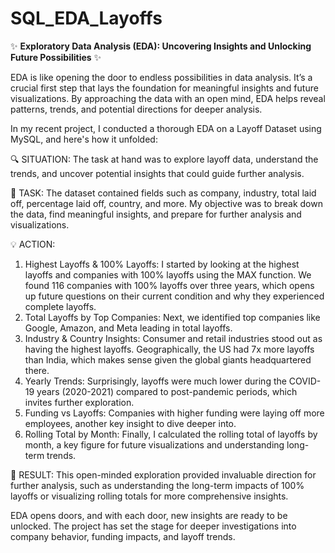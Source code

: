 # SQL_EDA_Layoffs

✨ **Exploratory Data Analysis (EDA): Uncovering Insights and Unlocking Future Possibilities** ✨

EDA is like opening the door to endless possibilities in data analysis. It’s a crucial first step that lays the foundation for meaningful insights and future visualizations. By approaching the data with an open mind, EDA helps reveal patterns, trends, and potential directions for deeper analysis.

In my recent project, I conducted a thorough EDA on a Layoff Dataset using MySQL, and here's how it unfolded: 

🔍 SITUATION: The task at hand was to explore layoff data, understand the trends, and uncover potential insights that could guide further analysis.

🎯 TASK: The dataset contained fields such as company, industry, total laid off, percentage laid off, country, and more. My objective was to break down the data, find meaningful insights, and prepare for further analysis and visualizations.

💡 ACTION: 
1. Highest Layoffs & 100% Layoffs: I started by looking at the highest layoffs and companies with 100% layoffs using the MAX function. We found 116 companies with 100% layoffs over three years, which opens up future questions on their current condition and why they experienced complete layoffs. 
2. Total Layoffs by Top Companies: Next, we identified top companies like Google, Amazon, and Meta leading in total layoffs.
3. Industry & Country Insights: Consumer and retail industries stood out as having the highest layoffs. Geographically, the US had 7x more layoffs than India, which makes sense given the global giants headquartered there.
4. Yearly Trends: Surprisingly, layoffs were much lower during the COVID-19 years (2020-2021) compared to post-pandemic periods, which invites further exploration.
5. Funding vs Layoffs: Companies with higher funding were laying off more employees, another key insight to dive deeper into.
6. Rolling Total by Month: Finally, I calculated the rolling total of layoffs by month, a key figure for future visualizations and understanding long-term trends.



🚀 RESULT: This open-minded exploration provided invaluable direction for further analysis, such as understanding the long-term impacts of 100% layoffs or visualizing rolling totals for more comprehensive insights.

EDA opens doors, and with each door, new insights are ready to be unlocked. The project has set the stage for deeper investigations into company behavior, funding impacts, and layoff trends.
